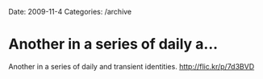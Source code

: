 Date: 2009-11-4
Categories: /archive

# Another in a series of daily a...

Another in a series of daily and transient identities. <a href="http://flic.kr/p/7d3BVD" rel="nofollow">http://flic.kr/p/7d3BVD</a>
